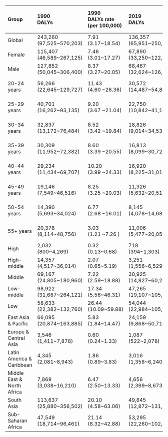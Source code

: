 |Group                      |1990<br>DALYs               |1990<br>DALYs rate (per 100,000) |2019<br>DALYs               |2019<br>DALYs rate (per 100,000) |2021<br>DALYs              |2021<br>DALYs rate (per 100,000) |AAPC (95%CI)<br>1990-2019 |AAPC (95%CI)<br>2019-2021 |
|:--------------------------|:---------------------------|:--------------------------------|:---------------------------|:--------------------------------|:--------------------------|:--------------------------------|:-------------------------|:-------------------------|
|Global                     |243,260<br>(97,525~570,203) |7.91<br>(3.17~18.54)             |136,357<br>(65,951~250,707) |2.66<br>(1.29~4.89)              |57,690<br>(23,499~119,149) |1.10<br>(0.45~2.27)              |-1.76 (-2.02~-1.50)***    |-36.93 (-41.96~-31.46)*** |
|Female                     |115,407<br>(46,589~267,125) |7.46<br>(3.01~17.27)             |67,890<br>(33,250~122,840)  |2.62<br>(1.28~4.74)              |28,108<br>(10,776~58,684)  |1.06<br>(0.41~2.21)              |NA                        |NA                        |
|Male                       |127,852<br>(50,045~306,400) |8.37<br>(3.27~20.05)             |68,467<br>(32,624~126,565)  |2.70<br>(1.29~4.99)              |29,582<br>(12,612~60,662)  |1.14<br>(0.48~2.33)              |NA                        |NA                        |
|20-24 years                |56,266<br>(22,645~129,727)  |11.43<br>(4.60 ~26.36)           |30,572<br>(14,487~54,861)   |5.14 <br>(2.44 ~9.22 )           |12,281<br>(4,729~26,019)   |2.06 <br>(0.79 ~4.36 )           |-2.10 (-2.32~-1.89)***    |-38.59 (-40.98~-36.10)*** |
|25-29 years                |40,701<br>(16,262~93,135)   |9.20 <br>(3.67 ~21.04)           |22,750<br>(10,842~41,166)   |3.82 <br>(1.82 ~6.91 )           |9,545<br>(3,785~19,856)    |1.62 <br>(0.64 ~3.37 )           |-1.86 (-1.98~-1.75)***    |-38.38 (-42.76~-33.66)*** |
|30-34 years                |32,837<br>(13,172~76,484)   |8.52 <br>(3.42 ~19.84)           |18,826<br>(9,014~34,534)    |3.14 <br>(1.50 ~5.76 )           |8,206<br>(3,391~17,076)    |1.36 <br>(0.56 ~2.82 )           |-1.73 (-1.95~-1.50)***    |-35.65 (-40.17~-30.79)*** |
|35-39 years                |30,309<br>(11,952~72,382)   |8.60 <br>(3.39 ~20.55)           |16,813<br>(8,099~30,721)    |3.13 <br>(1.51 ~5.72 )           |7,252<br>(2,988~14,888)    |1.29 <br>(0.53 ~2.65 )           |-2.05 (-2.27~-1.84)***    |-35.91 (-38.41~-33.30)*** |
|40-44 years                |29,234<br>(11,434~69,707)   |10.20<br>(3.99 ~24.33)           |16,920<br>(8,225~31,014)    |3.46 <br>(1.68 ~6.34 )           |7,295<br>(3,022~14,978)    |1.46 <br>(0.60 ~2.99 )           |-1.76 (-1.97~-1.56)***    |-36.21 (-40.00~-32.19)*** |
|45-49 years                |19,146<br>(7,549~46,516)    |8.25 <br>(3.25 ~20.03)           |11,326<br>(5,632~20,513)    |2.40 <br>(1.20 ~4.35 )           |4,833<br>(2,023~9,864)     |1.02 <br>(0.43 ~2.08 )           |-1.77 (-2.01~-1.53)***    |-36.79 (-39.28~-34.19)*** |
|50-54 years                |14,390<br>(5,693~34,024)    |6.77 <br>(2.68 ~16.01)           |8,145<br>(4,078~14,689)     |1.87 <br>(0.94 ~3.38 )           |3,556<br>(1,522~7,124)     |0.80 <br>(0.34 ~1.60 )           |-1.95 (-2.23~-1.67)***    |-35.35 (-38.59~-31.95)*** |
|55+ years                  |20,378<br>(8,114~48,756)    |3.03 <br>(1.21 ~7.26 )           |11,006<br>(5,477~20,059)    |0.78 <br>(0.39 ~1.43 )           |4,721<br>(2,042~9,827)     |0.32 <br>(0.14 ~0.66 )           |-2.09 (-2.23~-1.95)***    |-36.79 (-39.02~-34.48)*** |
|High                       |2,032<br>(800~4,269)        |0.32<br>(0.13~0.68)              |718<br>(394~1,303)          |0.08<br>(0.05~0.15)              |141<br>(50~301)            |0.02<br>(0.01~0.03)              |-3.51 (-3.75~-3.26)***    |-53.00 (-56.56~-49.14)*** |
|High-middle                |14,357<br>(4,517~36,014)    |2.07<br>(0.65~5.19)              |3,251<br>(1,556~6,529)      |0.33<br>(0.16~0.66)              |1,348<br>(417~3,674)       |0.13<br>(0.04~0.37)              |-4.92 (-5.57~-4.28)***    |-35.19 (-40.17~-29.79)*** |
|Middle                     |69,167<br>(24,805~180,960)  |7.22<br>(2.59~18.88)             |30,925<br>(14,827~60,273)   |1.86<br>(0.89~3.63)              |10,718<br>(3,782~24,062)   |0.63<br>(0.22~1.42)              |-2.78 (-2.97~-2.58)***    |-41.77 (-43.94~-39.52)*** |
|Low-middle                 |98,922<br>(31,687~264,121)  |17.34<br>(5.56~46.31)            |47,265<br>(19,107~105,532)  |4.24<br>(1.72~9.48)              |20,806<br>(6,926~52,107)   |1.80<br>(0.60~4.50)              |-2.45 (-2.72~-2.17)***    |-37.06 (-40.18~-33.78)*** |
|Low                        |58,633<br>(22,382~132,760)  |26.44<br>(10.09~59.88)           |54,044<br>(22,984~105,203)  |10.77<br>(4.58~20.96)            |24,659<br>(9,549~51,718)   |4.62<br>(1.79~9.70)              |-0.37 (-0.68~-0.06)*      |-32.71 (-38.95~-25.84)*** |
|East Asia & Pacific        |66,095<br>(20,874~163,885)  |5.83<br>(1.84~14.47)             |24,159<br>(9,868~50,710)    |1.38<br>(0.57~2.90)              |5,994<br>(1,610~14,009)    |0.34<br>(0.09~0.79)              |-3.47 (-3.73~-3.21)***    |-48.37 (-52.60~-43.75)*** |
|Europe & Central Asia      |3,546<br>(1,411~7,878)      |0.60<br>(0.24~1.33)              |1,087<br>(522~2,078)        |0.15<br>(0.07~0.29)              |161<br>(55~386)            |0.02<br>(0.01~0.05)              |-3.66 (-4.39~-2.93)***    |-59.04 (-64.56~-52.66)*** |
|Latin America & Caribbean  |4,345<br>(2,081~8,943)      |1.86<br>(0.89~3.83)              |3,016<br>(1,358~6,240)      |0.69<br>(0.31~1.42)              |571<br>(212~1,549)         |0.13<br>(0.05~0.34)              |-1.32 (-1.52~-1.12)***    |-56.47 (-58.17~-54.70)*** |
|Middle East & North Africa |7,869<br>(3,038~16,210)     |6.47<br>(2.50~13.33)             |4,656<br>(2,399~8,673)      |1.62<br>(0.83~3.01)              |1,035<br>(406~2,328)       |0.35<br>(0.14~0.78)              |-1.24 (-1.68~-0.80)***    |-52.69 (-56.71~-48.30)*** |
|South Asia                 |113,637<br>(25,880~356,502) |20.10<br>(4.58~63.06)            |49,845<br>(12,872~131,783)  |4.35<br>(1.12~11.51)             |24,442<br>(4,855~68,458)   |2.05<br>(0.41~5.74)              |-3.42 (-4.53~-2.30)***    |-26.97 (-34.05~-19.12)*** |
|Sub-Saharan Africa         |47,549<br>(18,714~96,461)   |21.14<br>(8.32~42.88)            |53,295<br>(22,260~102,861)  |10.21<br>(4.26~19.70)            |25,446<br>(9,737~53,958)   |4.59<br>(1.76~9.73)              |0.49 (0.20~0.79)**        |-33.33 (-36.66~-29.83)*** |

